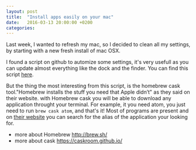```yaml
---
layout: post
title:  "Install apps easily on your mac"
date:   2016-03-13 20:00:00 +0200
categories:
---
```


Last week, I wanted to refresh my mac, so I decided to clean all my settings, by starting with a new fresh install of mac OSX.

I found a script on github to automize some settings, it's very usefull as you can update almost everything like the dock and the finder. You can find this script [here](https://github.com/j9ac9k/osxSetup).

But the thing the most interesting from this script, is the homebrew cask tool."Homebrew installs the stuff you need that Apple didn’t" as they said on their website. with Homebrew cask you will be able to download any application throught your terminal. For example, it you need atom, you just need to run `brew cask atom`, and that's it! Most of programs are present and on [their website](https://caskroom.github.io/) you can search for the alias of the application your looking for.

- more about Homebrew http://brew.sh/
- more about cask https://caskroom.github.io/
